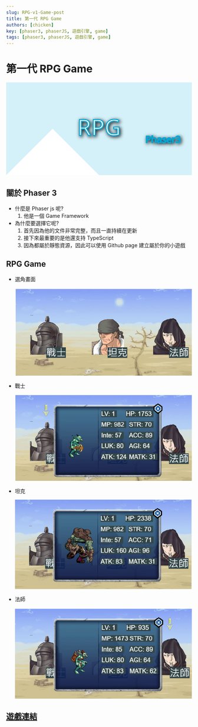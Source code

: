 ```yaml
---
slug: RPG-v1-Game-post
title: 第一代 RPG Game
authors: [chicken]
key: [phaser3, phaserJS, 遊戲引擎, game]
tags: [phaser3, phaserJS, 遊戲引擎, game]
---
```


# 第一代 RPG Game

![封面](./rpgv1.svg)

<!-- truncate -->

## 關於 Phaser 3

- 什麼是 Phaser js 呢?
  1. 他是一個 Game Framework
- 為什麼要選擇它呢?
  1. 首先因為他的文件非常完整，而且一直持續在更新
  2. 接下來最重要的是他還支持 TypeScript
  3. 因為都屬於靜態資源，因此可以使用 Github page 建立屬於你的小遊戲

## RPG Game

- 選角畫面

  ![mdImg](https://github.com/LonelyYeezhiChicken/chicken-personal/blob/main/static/mdImgs/phaser/RpgGame/role.png?raw=true)

- 戰士

  ![mdImg](https://github.com/LonelyYeezhiChicken/chicken-personal/blob/main/static/mdImgs/phaser/RpgGame/w.png?raw=true)
- 坦克

  ![mdImg](https://github.com/LonelyYeezhiChicken/chicken-personal/blob/main/static/mdImgs/phaser/RpgGame/t.png?raw=true)
- 法師

  ![mdImg](https://github.com/LonelyYeezhiChicken/chicken-personal/blob/main/static/mdImgs/phaser/RpgGame/m.png?raw=true)

## [遊戲連結](https://lonelyyeezhichicken.github.io/rpg-game-v1/)
